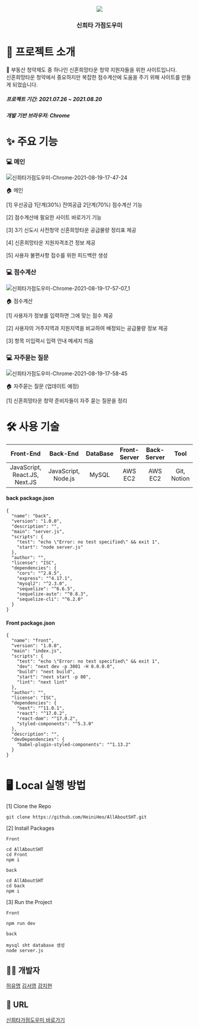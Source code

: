 <p align="center">
<img src="https://user-images.githubusercontent.com/80495707/130037420-e582c720-0f6a-4eac-9a1e-337519a811e9.png" align="center">
</p>
<div align="center">
<h3>신희타 가점도우미</h3>
</div>

# 📑 프로젝트 소개
🏡 부동산 청약제도 중 하나인 신혼희망타운 청약 지원자들을 위한 사이트입니다.<br />
신혼희망타운 청약에서 중요하지만 복잡한 점수계산에 도움을 주기 위해 사이트를 만들게 되었습니다.

##### 프로젝트 기간: 2021.07.26 ~ 2021.08.20
##### 개발 기반 브라우저: Chrome

# ✨ 주요 기능
### 💻 메인

![신희타가점도우미-Chrome-2021-08-19-17-47-24](https://user-images.githubusercontent.com/80495707/130039003-f7e49aa1-7ca7-4423-acac-5a95595023d7.gif)

🏠 메인

[1] 우선공급 1단계(30%) 잔여공급 2단계(70%) 점수계산 기능

[2] 점수계산에 필요한 사이트 바로가기 기능

[3] 3기 신도시 사전청약 신혼희망타운 공급물량 정리표 제공

[4] 신혼희망타운 지원자격조건 정보 제공

[5] 사용자 불편사항 접수를 위한 피드백란 생성

### 💻 점수계산
![신희타가점도우미-Chrome-2021-08-19-17-57-07_1](https://user-images.githubusercontent.com/80495707/130040937-983bc6eb-6fd0-4fff-97c8-93d1f3c59880.gif)


🏠 점수계산

[1] 사용자가 정보를 입력하면 그에 맞는 점수 제공

[2] 사용자의 거주지역과 지원지역을 비교하여 배정되는 공급물량 정보 제공

[3] 항목 미입력시 입력 안내 메세지 띄움

### 💻 자주묻는 질문
![신희타가점도우미-Chrome-2021-08-19-17-58-45](https://user-images.githubusercontent.com/80495707/130041020-e45adc2f-ff70-4e8d-a027-2fbce97fecf6.gif)

🏠 자주묻는 질문 (업데이트 예정)

[1] 신혼희망타운 청약 준비자들이 자주 묻는 질문을 정리


# 🛠 사용 기술
|Front-End|Back-End|DataBase|Front-Server|Back-Server|Tool|
|:---:|:---:|:---:|:---:|:---:|:---:|
|JavaScript, React.JS, Next.JS|JavaScript, Node.js|MySQL|AWS EC2|AWS EC2|Git, Notion|

#### back package.json

```
{
  "name": "back",
  "version": "1.0.0",
  "description": "",
  "main": "server.js",
  "scripts": {
    "test": "echo \"Error: no test specified\" && exit 1",
    "start": "node server.js"
  },
  "author": "",
  "license": "ISC",
  "dependencies": {
    "cors": "^2.8.5",
    "express": "^4.17.1",
    "mysql2": "^2.3.0",
    "sequelize": "^6.6.5",
    "sequelize-auto": "^0.8.3",
    "sequelize-cli": "^6.2.0"
  }
}

```

#### Front package.json
```
{
  "name": "front",
  "version": "1.0.0",
  "main": "index.js",
  "scripts": {
    "test": "echo \"Error: no test specified\" && exit 1",
    "dev": "next dev -p 3001 -H 0.0.0.0",
    "build": "next build",
    "start": "next start -p 80",
    "lint": "next lint"
  },
  "author": "",
  "license": "ISC",
  "dependencies": {
    "next": "^11.0.1",
    "react": "^17.0.2",
    "react-dom": "^17.0.2",
    "styled-components": "^5.3.0"
  },
  "description": "",
  "devDependencies": {
    "babel-plugin-styled-components": "^1.13.2"
  }
}


```

# 🖥 Local 실행 방법
[1] Clone the Repo
```
git clone https://github.com/HeiniHeo/AllAboutSHT.git
```

[2] Install Packages
```
Front

cd AllAboutSHT 
cd Front 
npm i
```
```
back

cd AllAboutSHT 
cd back 
npm i
```

[3] Run the Project
```
Front 

npm run dev
```
```
back  

mysql sht database 생성
node server.js
```


## 👩‍💻 개발자

[허유명](https://github.com/HeiniHeo)
[김서영](https://github.com/simbian2)
[강지현](https://github.com/jorny95)


## 🔗 URL
[신희타가점도우미 바로가기](http://jebaldangcheom.com/)
